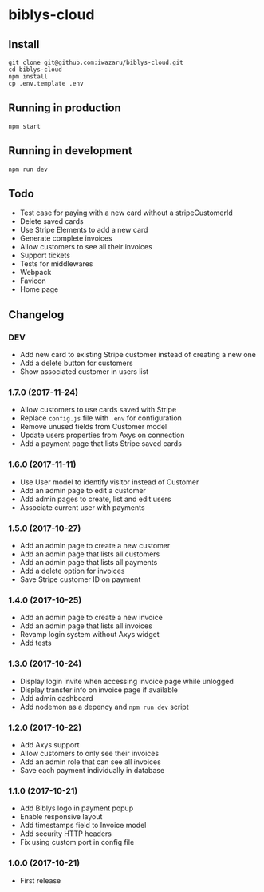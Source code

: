 # biblys-cloud

## Install

    git clone git@github.com:iwazaru/biblys-cloud.git
    cd biblys-cloud
    npm install
    cp .env.template .env

## Running in production

    npm start

## Running in development

    npm run dev

## Todo

* Test case for paying with a new card without a stripeCustomerId
* Delete saved cards
* Use Stripe Elements to add a new card
* Generate complete invoices
* Allow customers to see all their invoices
* Support tickets
* Tests for middlewares
* Webpack
* Favicon
* Home page

## Changelog

### DEV
* Add new card to existing Stripe customer instead of creating a new one
* Add a delete button for customers
* Show associated customer in users list

### 1.7.0 (2017-11-24)
* Allow customers to use cards saved with Stripe
* Replace `config.js` file with `.env` for configuration
* Remove unused fields from Customer model
* Update users properties from Axys on connection
* Add a payment page that lists Stripe saved cards

### 1.6.0 (2017-11-11)
* Use User model to identify visitor instead of Customer
* Add an admin page to edit a customer
* Add admin pages to create, list and edit users
* Associate current user with payments

### 1.5.0 (2017-10-27)
* Add an admin page to create a new customer
* Add an admin page that lists all customers
* Add an admin page that lists all payments
* Add a delete option for invoices
* Save Stripe customer ID on payment

### 1.4.0 (2017-10-25)
* Add an admin page to create a new invoice
* Add an admin page that lists all invoices
* Revamp login system without Axys widget
* Add tests

### 1.3.0 (2017-10-24)
* Display login invite when accessing invoice page while unlogged
* Display transfer info on invoice page if available
* Add admin dashboard
* Add nodemon as a depency and `npm run dev` script

### 1.2.0 (2017-10-22)
* Add Axys support
* Allow customers to only see their invoices
* Add an admin role that can see all invoices
* Save each payment individually in database

### 1.1.0 (2017-10-21)
* Add Biblys logo in payment popup
* Enable responsive layout
* Add timestamps field to Invoice model
* Add security HTTP headers
* Fix using custom port in config file

### 1.0.0 (2017-10-21)
* First release
